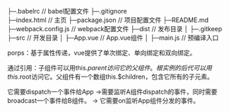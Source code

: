 ├─.babelrc      // babel配置文件
├─.gitignore    
├─index.html        // 主页
├─package.json      // 项目配置文件
├─README.md  
├─webpack.config.js // webpack配置文件
├─dist          // 发布目录
│   ├─.gitkeep       
├─src           // 开发目录 
│   ├─App.vue       // App.vue组件
│   ├─main.js       // 预编译入口




porps：基于属性传递，vue提供了单次绑定、单向绑定和双向绑定。

通过引用：子组件可以用this.$parent访问它的父组件。根实例的后代可以用this.$root访问它。父组件有一个数组this.$children，包含它所有的子元素。

它需要dispatch一个事件给App ->需要监听A组件dispatch的事件，同时需要broadcast一个事件给B组件。
-> 它需要on监听App组件分发的事件。

